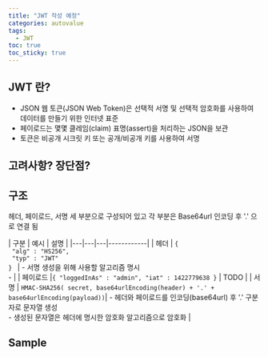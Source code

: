 ```yaml
---
title: "JWT 작성 예정"
categories: autovalue 
tags:
  - JWT 
toc: true
toc_sticky: true
---
```


## JWT 란?

- JSON 웹 토큰(JSON Web Token)은 선택적 서명 및 선택적 암호화를 사용하여 데이터를 만들기 위한 인터넷 표준
- 페이로드는 몇몇 클레임(claim) 표명(assert)을 처리하는 JSON을 보관
- 토큰은 비공개 시크릿 키 또는 공개/비공개 키를 사용하여 서명


## 고려사항? 장단점?


## 구조
헤더, 페이로드, 서명 세 부분으로 구성되어 있고 각 부분은 Base64url 인코딩 후 '.' 으로 연결 됨

| 구분 | 예시 | 설명 |
|---|---|---|------------|
| 헤더 | <code>{<br />   "alg" : "HS256",<br />   "typ" : "JWT" <br>} </code> | - 서명 생성을 위해 사용할 알고리즘 명시<br>-  | 
| 페이로드 |`{ "loggedInAs" : "admin", "iat" : 1422779638 }` | TODO | 
| 서명 | `HMAC-SHA256( secret, base64urlEncoding(header) + '.' + base64urlEncoding(payload))`| - 헤더와 페이로드를 인코딩(base64url) 후 '.' 구분자로 문자열 생성 <br> - 생성된 문자열은 헤더에 명시한 암호화 알고리즘으로 암호화 | 

## Sample





